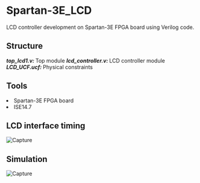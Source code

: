 # Spartan-3E_LCD
LCD controller development on Spartan-3E FPGA board using Verilog code.

## Structure
<i><b> top_lcd1.v: </b></i> Top module
<i><b> lcd_controller.v: </b></i> LCD controller module
<i><b> LCD_UCF.ucf: </b></i> Physical constraints

## Tools
<li>Spartan-3E FPGA board </li>
<li>ISE14.7 </li>

## LCD interface timing
![Capture](https://user-images.githubusercontent.com/127403893/226331294-a2f5bfae-1d67-4e17-a69a-6c5918816d58.JPG)

## Simulation
![Capture](https://user-images.githubusercontent.com/127403893/226330485-0d07b986-0e73-4129-b8aa-f6a33e43c8e6.JPG)
